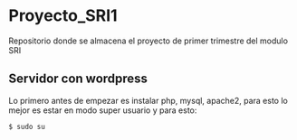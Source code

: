 # Proyecto_SRI1
Repositorio donde se almacena el proyecto de primer trimestre del modulo SRI
## Servidor con wordpress
Lo primero antes de empezar es instalar php, mysql, apache2, para esto lo mejor es estar en modo super usuario y para esto:
```bash
$ sudo su 
```

